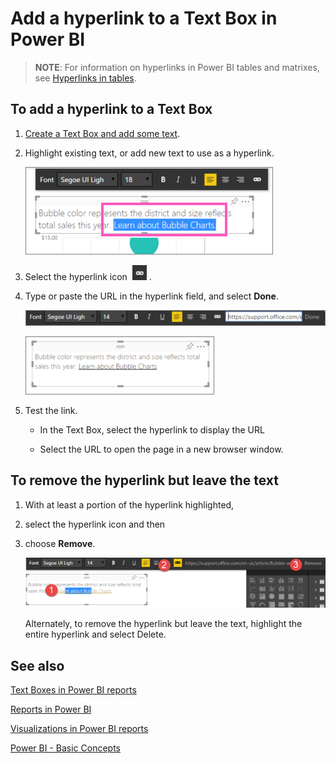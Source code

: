 ﻿<properties
   pageTitle="Add a hyperlink to a Text Box in Power BI"
   description="Add a hyperlink to a Text Box in Power BI"
   services="powerbi"
   documentationCenter=""
   authors="mihart"
   manager="mblythe"
   editor=""
   tags=""/>

<tags
   ms.service="powerbi"
   ms.devlang="NA"
   ms.topic="article"
   ms.tgt_pltfrm="NA"
   ms.workload="powerbi"
   ms.date="11/14/2015"
   ms.author="mihart"/>
# Add a hyperlink to a Text Box in Power BI

>**NOTE**: For information on hyperlinks in Power BI tables and matrixes, see [Hyperlinks in tables](powerbi-service-hyperlinks-in-tables.md). 

## To add a hyperlink to a Text Box

1.  [Create a Text Box and add some text](powerbi-service-text-boxes-in-reports.md). 

2.  Highlight existing text, or add new text to use as a hyperlink.

    ![](media/powerbi-service-add-a-hyperlink-to-a-text-box/PBI_textBoxHyperlink.png)

3.  Select the hyperlink icon  ![](media/powerbi-service-add-a-hyperlink-to-a-text-box/PBI_hyperlink.png) .

4.  Type or paste the URL in the hyperlink field, and select **Done**.

    ![](media/powerbi-service-add-a-hyperlink-to-a-text-box/PBI_addHyperlinkURL.png)

    ![](media/powerbi-service-add-a-hyperlink-to-a-text-box/PBI_AddedHyperlink.png)

5.  Test the link.  

    -  In the Text Box, select the hyperlink to display the URL

    -  Select the URL to open the page in a new browser window. 


## To remove the hyperlink but leave the text

1.  With at least a portion of the hyperlink highlighted,

2.  select the hyperlink icon and then

3.  choose **Remove**. 

    ![](media/powerbi-service-add-a-hyperlink-to-a-text-box/PBI_removeHyperlink.png)

    Alternately, to remove the hyperlink but leave the text, highlight the entire hyperlink and select Delete.

## See also

[Text Boxes in Power BI reports](powerbi-service-text-boxes-in-reports.md)

[Reports in Power BI](powerbi-service-reports.md)

[Visualizations in Power BI reports](powerbi-service-visualizations-for-reports.md)

[Power BI - Basic Concepts](powerbi-service-basic-concepts.md)
